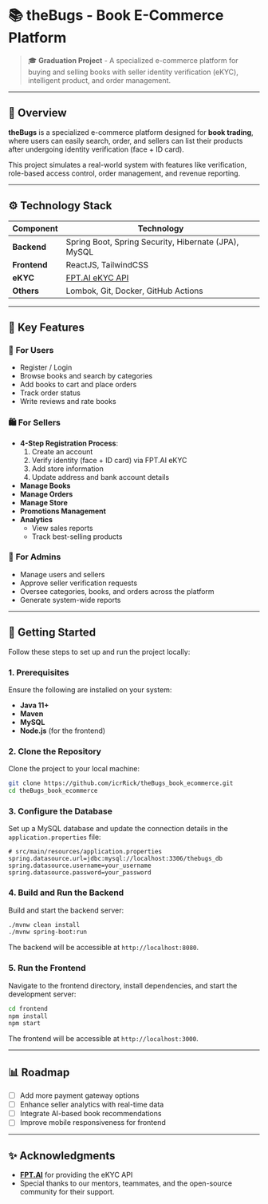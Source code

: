 # 📚 theBugs - Book E-Commerce Platform

> 🎓 **Graduation Project** - A specialized e-commerce platform for buying and selling books with seller identity verification (eKYC), intelligent product, and order management.

---

## 🧾 Overview

**theBugs** is a specialized e-commerce platform designed for **book trading**, where users can easily search, order, and sellers can list their products after undergoing identity verification (face + ID card). 

This project simulates a real-world system with features like verification, role-based access control, order management, and revenue reporting.

---

## ⚙️ Technology Stack

| Component       | Technology                          |
|------------------|-------------------------------------|
| **Backend**      | Spring Boot, Spring Security, Hibernate (JPA), MySQL |
| **Frontend**     | ReactJS, TailwindCSS               |
| **eKYC**         | [FPT.AI eKYC API](https://fpt.ai/vision/ekyc) |
| **Others**       | Lombok, Git, Docker, GitHub Actions |

---

## 🔑 Key Features

### 👥 **For Users**
- Register / Login
- Browse books and search by categories
- Add books to cart and place orders
- Track order status
- Write reviews and rate books

### 🛍️ **For Sellers**
- **4-Step Registration Process**:
  1. Create an account
  2. Verify identity (face + ID card) via FPT.AI eKYC
  3. Add store information
  4. Update address and bank account details
- **Manage Books**
- **Manage Orders**
- **Manage Store**
- **Promotions Management**
- **Analytics**
  - View sales reports
  - Track best-selling products

### 🔧 **For Admins**
- Manage users and sellers
- Approve seller verification requests
- Oversee categories, books, and orders across the platform
- Generate system-wide reports

---

## 🚀 Getting Started

Follow these steps to set up and run the project locally:

### 1. Prerequisites
Ensure the following are installed on your system:
- **Java 11+**
- **Maven**
- **MySQL**
- **Node.js** (for the frontend)

### 2. Clone the Repository
Clone the project to your local machine:
```bash
git clone https://github.com/icrRick/theBugs_book_ecommerce.git
cd theBugs_book_ecommerce
```

### 3. Configure the Database
Set up a MySQL database and update the connection details in the `application.properties` file:
```properties
# src/main/resources/application.properties
spring.datasource.url=jdbc:mysql://localhost:3306/thebugs_db
spring.datasource.username=your_username
spring.datasource.password=your_password
```

### 4. Build and Run the Backend
Build and start the backend server:
```bash
./mvnw clean install
./mvnw spring-boot:run
```

The backend will be accessible at `http://localhost:8080`.

### 5. Run the Frontend
Navigate to the frontend directory, install dependencies, and start the development server:
```bash
cd frontend
npm install
npm start
```

The frontend will be accessible at `http://localhost:3000`.

---

## 📊 Roadmap

- [ ] Add more payment gateway options
- [ ] Enhance seller analytics with real-time data
- [ ] Integrate AI-based book recommendations
- [ ] Improve mobile responsiveness for frontend

---

## ✨ Acknowledgments

- **[FPT.AI](https://fpt.ai/)** for providing the eKYC API
- Special thanks to our mentors, teammates, and the open-source community for their support.
